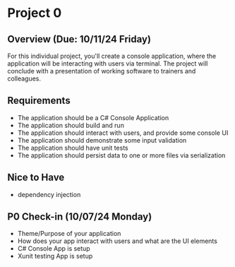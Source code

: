 # Project 0

## Overview (Due: 10/11/24 Friday)

For this individual project, you'll create a console application, where the application will be interacting with users via terminal. The project will conclude with a presentation of working software to trainers and colleagues.

## Requirements

- The application should be a C# Console Application
- The application should build and run
- The application should interact with users, and provide some console UI
- The application should demonstrate some input validation
- The application should have unit tests
- The application should persist data to one or more files via serialization

## Nice to Have
- dependency injection

## P0 Check-in (10/07/24 Monday)
- Theme/Purpose of your application
- How does your app interact with users and what are the UI elements
- C# Console App is setup
- Xunit testing App is setup